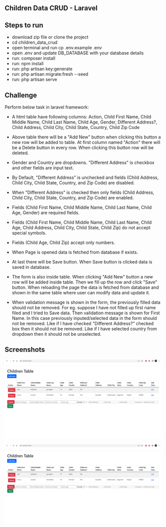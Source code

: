 ## Children Data CRUD - Laravel

## Steps to run

-   download zip file or clone the project
-   cd children_data_crud
-   open terminal and run cp .env.example .env
-   open .env and update DB_DATABASE with your database details
-   run: composer install
-   run: npm install
-   run: php artisan key:generate
-   run: php artisan migrate:fresh --seed
-   run: php artisan serve

## Challenge

Perform below task in laravel framework:

-   A html table have following columns:
    Action, Child First Name, Child Middle Name, Child Last Name, Child Age, Gender, Different Address?, Child Address, Child City, Child State, Country, Child Zip Code

-   Above table there will be a "Add New" button when clicking this button a new row will be added to table. At first column named "Action" there will be a Delete button in every row. When clicking this button row will be deleted.

-   Gender and Country are dropdowns. "Different Address" is checkbox and other fields are input text.

-   By Default, "Different Address" is unchecked and fields (Child Address, Child City, Child State, Country, and Zip Code) are disabled.

-   When "Different Address" is checked then only fields (Child Address, Child City, Child State, Country, and Zip Code) are enabled.

-   Fields (Child First Name, Child Middle Name, Child Last Name, Child Age, Gender) are required fields.

-   Fields (Child First Name, Child Middle Name, Child Last Name, Child Age, Child Address, Child City, Child State, Child Zip) do not accept special symbols.

-   Fields (Child Age, Child Zip) accept only numbers.

-   When Page is opened data is fetched from database if exists.

-   At last there will be Save button. When Save button is clicked data is saved in database.

-   The form is also inside table. When clicking "Add New" button a new row will be added inside table. Then we fill up the row and click "Save" button. When reloading the page the data is fetched from database and shown in the same table where user can modify data and update it.

-   When validation message is shown in the form, the previously filled data should not be removed. For eg. suppose I have not filled up first name filed and I tried to Save data. Then validation message is shown for First Name. In this case previously inputed/selected data in the form should not be removed. Like if I have checked "Different Address?" checked box then it should not be removed. Like if I have selected country from dropdown then it should not be unselected.

## Screenshots

![Alt text](/public//Screenshot.png "Table")

![Alt text](https://raw.githubusercontent.com/anup-basnet/children_data_crud/main/public/Screenshot.png)
